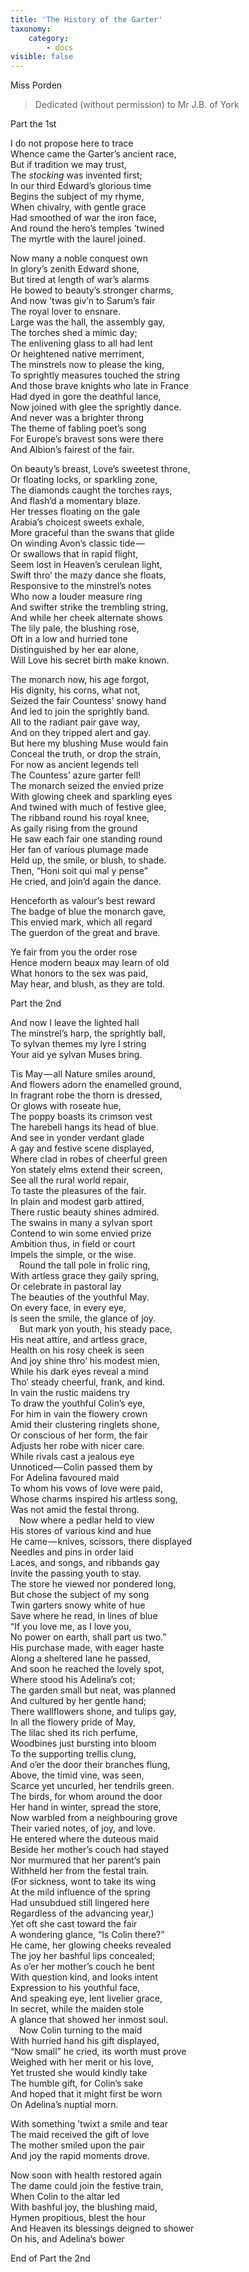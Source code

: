 ```yaml
---
title: 'The History of the Garter'
taxonomy:
    category:
        - docs
visible: false
---
```


<div class="author">Miss Porden</div>

> Dedicated (without permission) to Mr J.B. of York

<span class="title">Part the 1st</span>

I do not propose here to trace  
Whence came the Garter’s ancient race,  
But if tradition we may trust,  
The *stocking* was invented first;  
In our third Edward’s glorious time  
Begins the subject of my rhyme,  
When chivalry, with gentle grace  
Had smoothed of war the iron face,  
And round the hero’s temples ’twined  
The myrtle with the laurel joined.

Now many a noble conquest own  
In glory’s zenith Edward shone,  
But tired at length of war’s alarms  
He bowed to beauty’s stronger charms,  
And now ’twas giv’n to Sarum’s fair  
The royal lover to ensnare.  
Large was the hall, the assembly gay,  
The torches shed a mimic day;  
The enlivening glass to all had lent  
Or heightened native merriment,  
The minstrels now to please the king,  
To sprightly measures touched the string  
And those brave knights who late in France  
Had dyed in gore the deathful lance,  
Now joined with glee the sprightly dance.  
And never was a brighter throng  
The theme of fabling poet’s song  
For Europe’s bravest sons were there  
And Albion’s fairest of the fair.  

On beauty’s breast, Love’s sweetest throne,  
Or floating locks, or sparkling zone,  
The diamonds caught the torches rays,  
And flash’d a momentary blaze.  
Her tresses floating on the gale  
Arabia’s choicest sweets exhale,  
More graceful than the swans that glide  
On winding Avon’s classic tide —  
Or swallows that in rapid flight,  
Seem lost in Heaven’s cerulean light,  
Swift thro’ the mazy dance she floats,  
Responsive to the minstrel’s notes  
Who now a louder measure ring  
And swifter strike the trembling string,  
And while her cheek alternate shows  
The lily pale, the blushing rose,  
Oft in a low and hurried tone  
Distinguished by her ear alone,  
Will Love his secret birth make known.  

The monarch now, his age forgot,  
His dignity, his corns, what not,  
Seized the fair Countess’ snowy hand  
And led to join the sprightly band.  
All to the radiant pair gave way,  
And on they tripped alert and gay.  
But here my blushing Muse would fain  
Conceal the truth, or drop the strain,  
For now as ancient legends tell  
The Countess’ azure garter fell!  
The monarch seized the envied prize  
With glowing cheek and sparkling eyes  
And twined with much of festive glee,  
The ribband round his royal knee,  
As gaily rising from the ground  
He saw each fair one standing round  
Her fan of various plumage made  
Held up, the smile, or blush, to shade.  
Then, “Honi soit qui mal y pense”  
He cried, and join’d again the dance.

Henceforth as valour’s best reward  
The badge of blue the monarch gave,  
This envied mark, which all regard  
The guerdon of the great and brave.  

Ye fair from you the order rose  
Hence modern beaux may learn of old  
What honors to the sex was paid,  
May hear, and blush, as they are told.

<span class="title">Part the 2nd</span>

And now I leave the lighted hall  
The minstrel’s harp, the sprightly ball,  
To sylvan themes my lyre I string  
Your aid ye sylvan Muses bring.  

Tis May — all Nature smiles around,  
And flowers adorn the enamelled ground,  
In fragrant robe the thorn is dressed,  
Or glows with roseate hue,  
The poppy boasts its crimson vest  
The harebell hangs its head of blue.  
And see in yonder verdant glade  
A gay and festive scene displayed,  
Where clad in robes of cheerful green  
Yon stately elms extend their screen,  
See all the rural world repair,  
To taste the pleasures of the fair.  
In plain and modest garb attired,  
There rustic beauty shines admired.  
The swains in many a sylvan sport  
Contend to win some envied prize  
Ambition thus, in field or court  
Impels the simple, or the wise.  
&emsp;Round the tall pole in frolic ring,  
With artless grace they gaily spring,  
Or celebrate in pastoral lay  
The beauties of the youthful May.  
On every face, in every eye,  
Is seen the smile, the glance of joy.  
&emsp;But mark yon youth, his steady pace,  
His neat attire, and artless grace,  
Health on his rosy cheek is seen  
And joy shine thro’ his modest mien,  
While his dark eyes reveal a mind  
Tho’ steady cheerful, frank, and kind.  
In vain the rustic maidens try  
To draw the youthful Colin’s eye,  
For him in vain the flowery crown  
Amid their clustering ringlets shone,  
Or conscious of her form, the fair  
Adjusts her robe with nicer care.  
While rivals cast a jealous eye  
Unnoticed — Colin passed them by   
For Adelina favoured maid  
To whom his vows of love were paid,  
Whose charms inspired his artless song,  
Was not amid the festal throng.  
&emsp;Now where a pedlar held to view  
His stores of various kind and hue  
He came — knives, scissors, there displayed  
Needles and pins in order laid  
Laces, and songs, and ribbands gay  
Invite the passing youth to stay.  
The store he viewed nor pondered long,  
But chose the subject of my song  
Twin garters snowy white of hue  
Save where he read, in lines of blue  
“If you love me, as I love you,  
No power on earth, shall part us two.”  
His purchase made, with eager haste  
Along a sheltered lane he passed,  
And soon he reached the lovely spot,  
Where stood his Adelina’s cot;  
The garden small but neat, was planned  
And cultured by her gentle hand;  
There wallflowers shone, and tulips gay,  
In all the flowery pride of May,  
The lilac shed its rich perfume,  
Woodbines just bursting into bloom  
To the supporting trellis clung,  
And o’er the door their branches flung,  
Above, the timid vine, was seen,  
Scarce yet uncurled, her tendrils green.  
The birds, for whom around the door  
Her hand in winter, spread the store,  
Now warbled from a neighbouring grove  
Their varied notes, of joy, and love.  
He entered where the duteous maid  
Beside her mother’s couch had stayed  
Nor murmured that her parent’s pain  
Withheld her from the festal train.  
(For sickness, wont to take its wing  
At the mild influence of the spring  
Had unsubdued still lingered here  
Regardless of the advancing year,)  
Yet oft she cast toward the fair  
A wondering glance, “Is Colin there?”  
He came, her glowing cheeks revealed  
The joy her bashful lips concealed;  
As o’er her mother’s couch he bent  
With question kind, and looks intent  
Expression to his youthful face,  
And speaking eye, lent livelier grace,  
In secret, while the maiden stole  
A glance that showed her inmost soul.  
&emsp;Now Colin turning to the maid  
With hurried hand his gift displayed,  
“Now small” he cried, its worth must prove  
Weighed with her merit or his love,  
Yet trusted she would kindly take  
The humble gift, for Colin’s sake  
And hoped that it might first be worn  
On Adelina’s nuptial morn. 

With something ’twixt a smile and tear  
The maid received the gift of love  
The mother smiled upon the pair  
And joy the rapid moments drove.  

Now soon with health restored again  
The dame could join the festive train,  
When Colin to the altar led  
With bashful joy, the blushing maid,  
Hymen propitious, blest the hour  
And Heaven its blessings deigned to shower  
On his, and Adelina’s bower  

End of Part the 2nd 